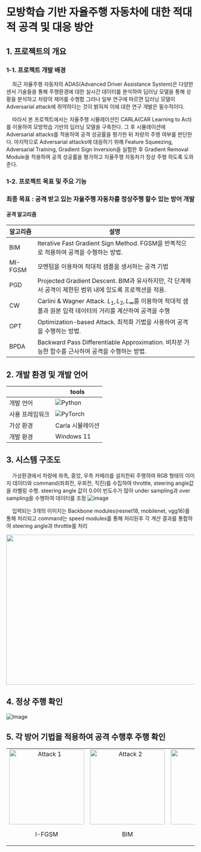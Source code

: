 # 모방학습 기반 자율주행 자동차에 대한 적대적 공격 및 대응 방안

## 1. 프로젝트의 개요
### 1-1. 프로젝트 개발 배경

&nbsp;&nbsp;&nbsp;&nbsp;최근 자율주행 자동차의 ADAS(Advanced Driver Assistance System)은 다양한 센서 기술들을 통해 주행환경에 대한 실시간 데이터를 분석하여 딥러닝 모델을 통해 상황을 분석하고 차량의 제어를 수행함
그러나 일부 연구에 따르면 딥러닝 모델이 Adversarial attack에 취약하다는 것이 밝혀져 이에 대한 연구 개발은 필수적이다.

&nbsp;&nbsp;&nbsp;&nbsp;따라서 본 프로젝트에서는 자율주행 시뮬레이션인 CARLA(CAR Learning to Act)를 이용하여 모방학습 기반의 딥러닝 모델을 구축한다. 그 후 시뮬레이션에 Adversarial attacks를 적용하여 공격 성공률을 평가한 뒤 차량의 주행 여부를 판단한다. 마지막으로 Adversarial attacks에 대응하기 위해 Feature Squeezing, Adversarial Training, Gradient Sign Inversion을 실험한 후 Gradient Removal Module을 적용하여 공격 성공률을 평가하고 자율주행 자동차가 정상 주행 하도록 도와준다.

### 1-2. 프로젝트 목표 및 주요 기능
### 최종 목표 : 공격 받고 있는 자율주행 자동차를 정상주행 할수 있는 방어 개발
#### 공격 알고리즘

| 알고리즘 | 설명 |
|-------------|-------|
| BIM   | Iterative Fast Gradient Sign Method. FGSM을 반복적으로 적용하여 공격을 수행하는 방법. |
| MI-FGSM  | 모멘텀을 이용하여 적대적 샘플을 생서하는 공격 기법 |
| PGD      | Projected Gradient Descent. BIM과 유사하지만, 각 단계에서 공격이 제한된 범위 내에 있도록 프로젝션을 적용. |
| CW       | Carlini & Wagner Attack. $L_1, L_2, L_\infty$를 이용하여 적대적 샘플과 원본 입력 데이터의 거리를 계산하여 공격을 수행|
| OPT      | Optimization-based Attack. 최적화 기법을 사용하여 공격을 수행하는 방법. |
| BPDA     | Backward Pass Differentiable Approximation. 비차분 가능한 함수를 근사하여 공격을 수행하는 방법. |

## 2. 개발 환경 및 개발 언어

|  | tools |
|-------------|-------|
| 개발 언어   |![Python](https://img.shields.io/badge/Python-3.8.4-3776AB?logo=python&logoColor=white)|
| 사용 프레임워크| ![PyTorch](https://img.shields.io/badge/PyTorch-EE4C2C?style=for-the-badge&logo=pytorch&logoColor=white) |
| 가상 환경      | Carla 시뮬레이션|
| 개발 환경      |Windows 11      |

## 3. 시스템 구조도

&nbsp;&nbsp;&nbsp;&nbsp;가상환경에서 차량에 좌측, 중앙, 우측 카메라를 설치한뒤 주행하여 RGB 형태의 이미지 데이터와 command(좌회전, 우회전, 직진)를 수집하여 throttle, steering angle값을 라벨링 수행. steering angle 값이 0.0이 빈도수가 많아 under sampling과 over sampling을 수행하여 데이터를 조정
![image](https://github.com/user-attachments/assets/4c667e3f-8b27-4413-b43a-d9351cbc8f89)

&nbsp;&nbsp;&nbsp;&nbsp;입력되는 3개의 이미지는 Backbone modules(resnet18, mobilenet, vgg16)를 통해 처리되고 command는 speed modules를 통해 처리된후 각 계산 결과를 통합하여 steering angle과 throttle를 처리

<img src="https://github.com/user-attachments/assets/2d8b2d96-328a-4167-8ddf-7821c936c443"  width="600" height="400"/>

## 4. 정상 주행 확인

![Image](https://github.com/user-attachments/assets/845dc385-736e-44a0-a36d-36ef0f296fbc)

## 5. 각 방어 기법을 적용하여 공격 수행후 주행 확인

<div align="center">
  <table>
    <tr>
      <td align="center">
        <img src="https://github.com/user-attachments/assets/845dc385-736e-44a0-a36d-36ef0f296fbc" alt="Attack 1" width="200"/>
        <p>I-FGSM</p>
      </td>
      <td align="center">
        <img src="https://github.com/user-attachments/assets/845dc385-736e-44a0-a36d-36ef0f296fbc" alt="Attack 2" width="200"/>
        <p>BIM</p>
      </td>
      <td align="center">
        <img src="https://github.com/user-attachments/assets/845dc385-736e-44a0-a36d-36ef0f296fbc" alt="Attack 3" width="200"/>
        <p>PGD</p>
      </td>
      <td align="center">
        <img src="https://github.com/user-attachments/assets/845dc385-736e-44a0-a36d-36ef0f296fbc" alt="Attack 4" width="200"/>
        <p>CW</p>
      </td>
    </tr>
  </table>
</div>
